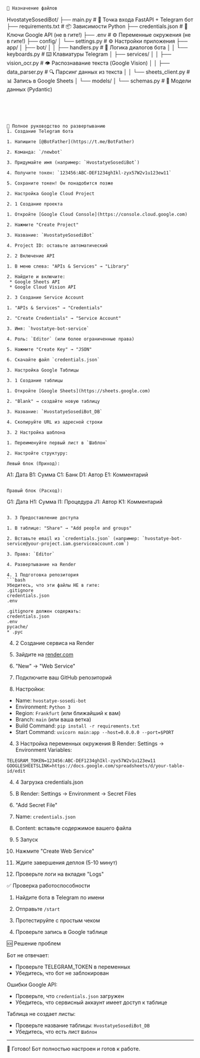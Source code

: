 ```markdown


📁 Назначение файлов

```
HvostatyeSosediBot/
├── main.py                 # 🎯 Точка входа FastAPI + Telegram бот
├── requirements.txt        # 📦 Зависимости Python
├── credentials.json        # 🔐 Ключи Google API (не в гите!)
├── .env                   # ⚙️  Переменные окружения (не в гите!)
├── config/
│   └── settings.py        # ⚙️  Настройки приложения
├── app/
│   ├── bot/
│   │   ├── handlers.py    # 🤖 Логика диалогов бота
│   │   └── keyboards.py   # ⌨️  Клавиатуры Telegram
│   ├── services/
│   │   ├── vision_ocr.py  # 👁️  Распознавание текста (Google Vision)
│   │   ├── data_parser.py # 🔍 Парсинг данных из текста
│   │   └── sheets_client.py # 📊 Запись в Google Sheets
│   └── models/
│       └── schemas.py     # 📝 Модели данных (Pydantic)
```





🚀 Полное руководство по развертыванию
1. Создание Telegram бота

1. Напишите [@BotFather](https://t.me/BotFather)

2. Команда: `/newbot`

3. Придумайте имя (например: `HvostatyeSosediBot`)

4. Получите токен: `123456:ABC-DEF1234ghIkl-zyx57W2v1u123ew11`

5. Сохраните токен! Он понадобится позже

2. Настройка Google Cloud Project

2. 1 Создание проекта

1. Откройте [Google Cloud Console](https://console.cloud.google.com)

2. Нажмите "Create Project"

3. Название: `HvostatyeSosediBot`

4. Project ID: оставьте автоматический

2. 2 Включение API

1. В меню слева: "APIs & Services" → "Library"

2. Найдите и включите:
 * Google Sheets API
 * Google Cloud Vision API

2. 3 Создание Service Account

1. "APIs & Services" → "Credentials"

2. "Create Credentials" → "Service Account"

3. Имя: `hvostatye-bot-service`

4. Роль: `Editor` (или более ограниченные права)

5. Нажмите "Create Key" → "JSON"

6. Скачайте файл `credentials.json`

3. Настройка Google Таблицы

3. 1 Создание таблицы

1. Откройте [Google Sheets](https://sheets.google.com)

2. "Blank" → создайте новую таблицу

3. Название: `HvostatyeSosediBot_DB`

4. Скопируйте URL из адресной строки

3. 2 Настройка шаблона

1. Переименуйте первый лист в `Шаблон`

2. Настройте структуру:

Левый блок (Приход):
```
A1: Дата    B1: Сумма    C1: Банк    D1: Автор    E1: Комментарий
```

Правый блок (Расход):
```
G1: Дата    H1: Сумма    I1: Процедура    J1: Автор    K1: Комментарий
```

3. 3 Предоставление доступа

1. В таблице: "Share" → "Add people and groups"

2. Вставьте email из `credentials.json` (например: `hvostatye-bot-service@your-project.iam.gserviceaccount.com`)

3. Права: `Editor`

4. Развертывание на Render

4. 1 Подготовка репозитория
```bash
Убедитесь, что эти файлы НЕ в гите:
.gitignore
credentials.json
.env

.gitignore должен содержать:
credentials.json
.env
pycache/
* .pyc
```

4. 2 Создание сервиса на Render

1. Зайдите на [render.com](https://render.com)

2. "New" → "Web Service"

3. Подключите ваш GitHub репозиторий

4. Настройки:
 * Name: `hvostatye-sosedi-bot`
 * Environment: `Python 3`
 * Region: `Frankfurt` (или ближайший к вам)
 * Branch: `main` (или ваша ветка)
 * Build Command: `pip install -r requirements.txt`
 * Start Command: `uvicorn main:app --host=0.0.0.0 --port=$PORT`

4. 3 Настройка переменных окружения
В Render: Settings → Environment Variables:
```
TELEGRAM_TOKEN=123456:ABC-DEF1234ghIkl-zyx57W2v1u123ew11
GOOGLESHEETSLINK=https://docs.google.com/spreadsheets/d/your-table-id/edit
```

4. 4 Загрузка credentials.json

1. В Render: Settings → Environment → Secret Files

2. "Add Secret File"

3. Name: `credentials.json`

4. Content: вставьте содержимое вашего файла

4. 5 Запуск

1. Нажмите "Create Web Service"

2. Ждите завершения деплоя (5-10 минут)

3. Проверьте логи на вкладке "Logs"

✅ Проверка работоспособности

1. Найдите бота в Telegram по имени

2. Отправьте `/start`

3. Протестируйте с простым чеком

4. Проверьте запись в Google таблице

🆘 Решение проблем

Бот не отвечает:
* Проверьте TELEGRAM_TOKEN в переменных
* Убедитесь, что бот не заблокирован

Ошибки Google API:
* Проверьте, что `credentials.json` загружен
* Убедитесь, что сервисный аккаунт имеет доступ к таблице

Таблица не создает листы:
* Проверьте название таблицы: `HvostatyeSosediBot_DB`
* Убедитесь, что есть лист `Шаблон`

---
🎉 Готово! Бот полностью настроен и готов к работе.
```
